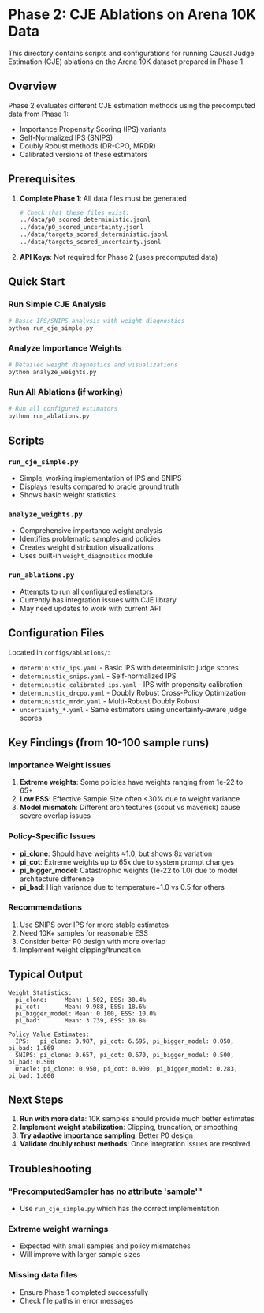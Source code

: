 # Phase 2: CJE Ablations on Arena 10K Data

This directory contains scripts and configurations for running Causal Judge Estimation (CJE) ablations on the Arena 10K dataset prepared in Phase 1.

## Overview

Phase 2 evaluates different CJE estimation methods using the precomputed data from Phase 1:
- Importance Propensity Scoring (IPS) variants
- Self-Normalized IPS (SNIPS)
- Doubly Robust methods (DR-CPO, MRDR)
- Calibrated versions of these estimators

## Prerequisites

1. **Complete Phase 1**: All data files must be generated
   ```bash
   # Check that these files exist:
   ../data/p0_scored_deterministic.jsonl
   ../data/p0_scored_uncertainty.jsonl
   ../data/targets_scored_deterministic.jsonl
   ../data/targets_scored_uncertainty.jsonl
   ```

2. **API Keys**: Not required for Phase 2 (uses precomputed data)

## Quick Start

### Run Simple CJE Analysis
```bash
# Basic IPS/SNIPS analysis with weight diagnostics
python run_cje_simple.py
```

### Analyze Importance Weights
```bash
# Detailed weight diagnostics and visualizations
python analyze_weights.py
```

### Run All Ablations (if working)
```bash
# Run all configured estimators
python run_ablations.py
```

## Scripts

### `run_cje_simple.py`
- Simple, working implementation of IPS and SNIPS
- Displays results compared to oracle ground truth
- Shows basic weight statistics

### `analyze_weights.py`
- Comprehensive importance weight analysis
- Identifies problematic samples and policies
- Creates weight distribution visualizations
- Uses built-in `weight_diagnostics` module

### `run_ablations.py`
- Attempts to run all configured estimators
- Currently has integration issues with CJE library
- May need updates to work with current API

## Configuration Files

Located in `configs/ablations/`:
- `deterministic_ips.yaml` - Basic IPS with deterministic judge scores
- `deterministic_snips.yaml` - Self-normalized IPS
- `deterministic_calibrated_ips.yaml` - IPS with propensity calibration
- `deterministic_drcpo.yaml` - Doubly Robust Cross-Policy Optimization
- `deterministic_mrdr.yaml` - Multi-Robust Doubly Robust
- `uncertainty_*.yaml` - Same estimators using uncertainty-aware judge scores

## Key Findings (from 10-100 sample runs)

### Importance Weight Issues
1. **Extreme weights**: Some policies have weights ranging from 1e-22 to 65+
2. **Low ESS**: Effective Sample Size often <30% due to weight variance
3. **Model mismatch**: Different architectures (scout vs maverick) cause severe overlap issues

### Policy-Specific Issues
- **pi_clone**: Should have weights ≈1.0, but shows 8x variation
- **pi_cot**: Extreme weights up to 65x due to system prompt changes
- **pi_bigger_model**: Catastrophic weights (1e-22 to 1.0) due to model architecture difference
- **pi_bad**: High variance due to temperature=1.0 vs 0.5 for others

### Recommendations
1. Use SNIPS over IPS for more stable estimates
2. Need 10K+ samples for reasonable ESS
3. Consider better P0 design with more overlap
4. Implement weight clipping/truncation

## Typical Output

```
Weight Statistics:
  pi_clone:     Mean: 1.502, ESS: 30.4%
  pi_cot:       Mean: 9.988, ESS: 18.6%
  pi_bigger_model: Mean: 0.100, ESS: 10.0%
  pi_bad:       Mean: 3.739, ESS: 10.8%

Policy Value Estimates:
  IPS:   pi_clone: 0.987, pi_cot: 6.695, pi_bigger_model: 0.050, pi_bad: 1.869
  SNIPS: pi_clone: 0.657, pi_cot: 0.670, pi_bigger_model: 0.500, pi_bad: 0.500
  Oracle: pi_clone: 0.950, pi_cot: 0.900, pi_bigger_model: 0.283, pi_bad: 1.000
```

## Next Steps

1. **Run with more data**: 10K samples should provide much better estimates
2. **Implement weight stabilization**: Clipping, truncation, or smoothing
3. **Try adaptive importance sampling**: Better P0 design
4. **Validate doubly robust methods**: Once integration issues are resolved

## Troubleshooting

### "PrecomputedSampler has no attribute 'sample'"
- Use `run_cje_simple.py` which has the correct implementation

### Extreme weight warnings
- Expected with small samples and policy mismatches
- Will improve with larger sample sizes

### Missing data files
- Ensure Phase 1 completed successfully
- Check file paths in error messages